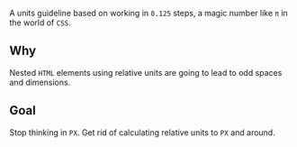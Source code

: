 A units guideline based on working in `0.125` steps, a magic number like `π` in the world of `CSS`.


Why
---

Nested `HTML` elements using relative units are going to lead to odd spaces and dimensions.


Goal
----

Stop thinking in `PX`. Get rid of calculating relative units to `PX` and around.